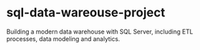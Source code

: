 # sql-data-wareouse-project
Building a modern data warehouse with SQL Server, including ETL processes, data modeling and analytics.
